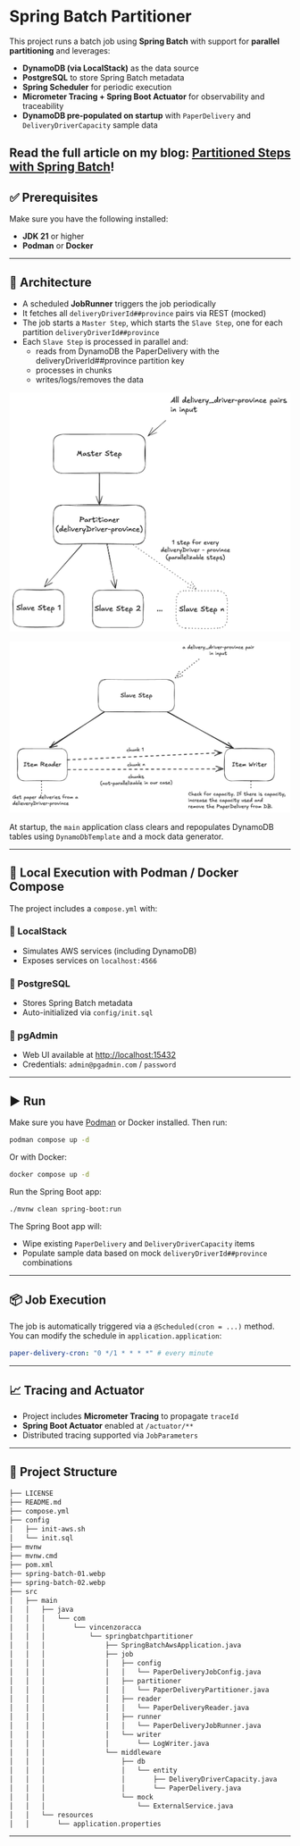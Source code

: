 # Spring Batch Partitioner

This project runs a batch job using **Spring Batch** with support for **parallel partitioning** and leverages:

- **DynamoDB (via LocalStack)** as the data source
- **PostgreSQL** to store Spring Batch metadata
- **Spring Scheduler** for periodic execution
- **Micrometer Tracing + Spring Boot Actuator** for observability and traceability
- **DynamoDB pre-populated on startup** with `PaperDelivery` and `DeliveryDriverCapacity` sample data

Read the full article on my blog: [Partitioned Steps with Spring Batch](https://www.vincenzoracca.com/en/blog/framework/spring/spring-batch-partitioner/)!
---

## ✅ Prerequisites

Make sure you have the following installed:

- **JDK 21** or higher
- **Podman** or **Docker**

---

## 🧱 Architecture

- A scheduled **JobRunner** triggers the job periodically
- It fetches all `deliveryDriverId##province` pairs via REST (mocked)
- The job starts a `Master Step`, which starts the `Slave Step`, one for each partition `deliveryDriverId##province`
- Each `Slave Step` is processed in parallel and:
    - reads from DynamoDB the PaperDelivery with the deliveryDriverId##province partition key
    - processes in chunks
    - writes/logs/removes the data

![Block Image](/spring-batch-01.webp)

![Block Image](/spring-batch-02.webp)

At startup, the `main` application class clears and repopulates DynamoDB tables using `DynamoDbTemplate` and a mock data generator.

---

## 🐳 Local Execution with Podman / Docker Compose

The project includes a `compose.yml` with:

### 🔹 LocalStack
- Simulates AWS services (including DynamoDB)
- Exposes services on `localhost:4566`

### 🔹 PostgreSQL
- Stores Spring Batch metadata
- Auto-initialized via `config/init.sql`

### 🔹 pgAdmin
- Web UI available at [http://localhost:15432](http://localhost:15432)
- Credentials: `admin@pgadmin.com` / `password`

---

## ▶️ Run

Make sure you have [Podman](https://podman.io) or Docker installed. Then run:

```bash
podman compose up -d
```

Or with Docker:

```bash
docker compose up -d
```

Run the Spring Boot app:

```bash
./mvnw clean spring-boot:run
```

The Spring Boot app will:
- Wipe existing `PaperDelivery` and `DeliveryDriverCapacity` items
- Populate sample data based on mock `deliveryDriverId##province` combinations

---

## 📦 Job Execution

The job is automatically triggered via a `@Scheduled(cron = ...)` method.
You can modify the schedule in `application.application`:

```yaml
paper-delivery-cron: "0 */1 * * * *" # every minute
```

---

## 📈 Tracing and Actuator

- Project includes **Micrometer Tracing** to propagate `traceId`
- **Spring Boot Actuator** enabled at `/actuator/**`
- Distributed tracing supported via `JobParameters`

---

## 📁 Project Structure

```
├── LICENSE
├── README.md
├── compose.yml
├── config
│   ├── init-aws.sh
│   └── init.sql
├── mvnw
├── mvnw.cmd
├── pom.xml
├── spring-batch-01.webp
├── spring-batch-02.webp
├── src
│   ├── main
│   │   ├── java
│   │   │   └── com
│   │   │       └── vincenzoracca
│   │   │           └── springbatchpartitioner
│   │   │               ├── SpringBatchAwsApplication.java
│   │   │               ├── job
│   │   │               │   ├── config
│   │   │               │   │   └── PaperDeliveryJobConfig.java
│   │   │               │   ├── partitioner
│   │   │               │   │   └── PaperDeliveryPartitioner.java
│   │   │               │   ├── reader
│   │   │               │   │   └── PaperDeliveryReader.java
│   │   │               │   ├── runner
│   │   │               │   │   └── PaperDeliveryJobRunner.java
│   │   │               │   └── writer
│   │   │               │       └── LogWriter.java
│   │   │               └── middleware
│   │   │                   ├── db
│   │   │                   │   └── entity
│   │   │                   │       ├── DeliveryDriverCapacity.java
│   │   │                   │       └── PaperDelivery.java
│   │   │                   └── mock
│   │   │                       └── ExternalService.java
│   │   └── resources
│   │       └── application.properties
```

---